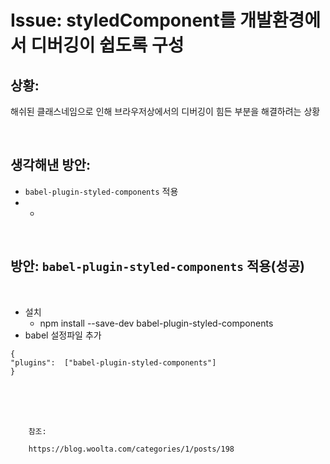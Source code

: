 <!--
author: Dailyscat
purpose: issue arrange
rules:
 (1) 헤더와 문단사이
    <br/>
    <br/>
 (2) 코드가 작성되는 부분은 >로 정리
 (3) 참조는 해당 내용 바로 아래
    <br/>
    <br/>
 (4) 명령어는 bold
 (5) 방안은 ## 안의 과정은 ###
-->

# Issue: styledComponent를 개발환경에서 디버깅이 쉽도록 구성

## 상황:

해쉬된 클래스네임으로 인해 브라우저상에서의 디버깅이 힘든 부분을 해결하려는 상황

<br/>

## 생각해낸 방안:

- `babel-plugin-styled-components` 적용
- +

<br/>

## 방안: `babel-plugin-styled-components` 적용(성공)

<br/>

- 설치
  - npm install --save-dev babel-plugin-styled-components
- babel 설정파일 추가

```
{
"plugins":  ["babel-plugin-styled-components"]
}
```

<br/>
<br/>
<br/>

        참조:

        https://blog.woolta.com/categories/1/posts/198

<br/>
